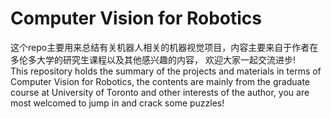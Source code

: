 # Computer Vision for Robotics <br>
这个repo主要用来总结有关机器人相关的机器视觉项目，内容主要来自于作者在多伦多大学的研究生课程以及其他感兴趣的内容，
欢迎大家一起交流进步!<br>
This repository holds the summary of the projects and materials in terms of Computer Vision for Robotics, 
the contents are mainly from the graduate course at University of Toronto 
and other interests of the author, you are most welcomed to jump in and crack some puzzles!<br>